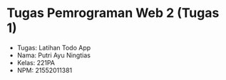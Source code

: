 # Tugas Pemrograman Web 2 (Tugas 1)
<ul>
  <li>Tugas: Latihan Todo App</li>
  <li>Nama: Putri Ayu Ningtias</li>
  <li>Kelas: 221PA</li>
  <li>NPM: 21552011381</li>
</ul>
